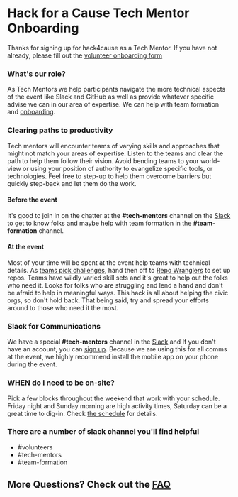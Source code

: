 # Hack for a Cause Tech Mentor Onboarding

Thanks for signing up for hack4cause as a Tech Mentor. If you have not already, please fill out the [volunteer onboarding form](https://forms.gle/Hy4qQnLnLhmhgDi9A)

### What's our role?
As Tech Mentors we help participants navigate the more technical aspects of the event like Slack and GitHub as well as provide whatever specific advise we can in our area of expertise.  We can help with team formation and [onboarding](team-onboarding.md). 

### Clearing paths to productivity
Tech mentors will encounter teams of varying skills and approaches that might not match your areas of expertise.  Listen to the teams and clear the path to help them follow their vision.  Avoid bending teams to your world-view or using your position of authority to evangelize specific tools, or technologies.  Feel free to step-up to help them overcome barriers but quickly step-back and let them do the work.

#### Before the event
It's good to join in on the chatter at the **#tech-mentors** channel on the [Slack](http://hack4cause.slack.com) to get to know folks and maybe help with team formation in the **#team-formation** channel.

#### At the event
Most of your time will be spent at the event help teams with technical details. As [teams pick challenges](https://github.com/Hack4Eugene/hack-4-cause-2019-plan/blob/master/docs/team-onboarding.md), hand then off to [Repo Wranglers](repo-wrangler-onboarding.md) to set up repos. Teams have wildly varied skill sets and it's great to help out the folks who need it.  Looks for folks who are struggling and lend a hand and don't be afraid to help in meaningful ways.  This hack is all about helping the civic orgs, so don't hold back.  That being said, try and spread your efforts around to those who need it the most.   

### Slack for Communications
We have a special **#tech-mentors** channel in the [Slack](http://hack4cause.slack.com) and If you don't have an account, you can [sign up](https://publicslack.com/slacks/hack4cause/invites/new).  Because we are using this for all comms at the event, we highly recommend install the mobile app on your phone during the event. 

### WHEN do I need to be on-site?
Pick a few blocks throughout the weekend that work with your schedule.  Friday night and Sunday morning are high activity times, Saturday can be a great time to dig-in.  Check [the schedule](https://docs.google.com/spreadsheets/d/1gWAtl473EZyGNTURBP1VW96r7YM5atMRPAdKtMPXwDc/edit?usp=sharing) for details.

### There are a number of slack channel you'll find helpful
- #volunteers
- #tech-mentors
- #team-formation

## More Questions? Check out the [FAQ](https://github.com/Hack4Eugene/hack-4-cause-2019-plan/blob/master/docs/faq-tech-mentor.md)
